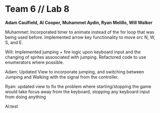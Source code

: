 # Team 6 // Lab 8
<b>Adam Caulfield, Al Cooper, Muhammet Aydin, Ryan Melillo, Will Walker</b>

Muhammet: Incorporated timer to animate instead of the for loop that was being used before. Implemented arrow key functionality to move orc N, W, S, and E. 

Will: Implemented jumping + fire logic upon keyboard input and the changing of sprites assosciated with jumping. Refactored code to use enumerators where possible.

Adam: Updated View to incorporate jumping, and switching between Jumping and Walking with the signal from the controller.

Ryan: updated view to fix the problem where starting/stopping the game would take focus away from the keyboard, stopping
any keyboard input from doing anything

Al:test

